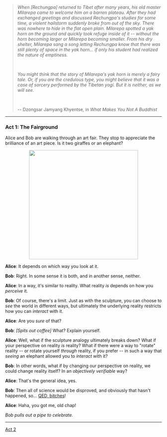 
>*When [Rechungpa] returned to Tibet after many years, his old master
  Milarepa came to welcome him on a barren plateau. After they had exchanged
  greetings and discussed Rechungpa's studies for some time, a violent
  hailstorm suddenly broke from out of the sky. There was nowhere to hide in
  the flat open plain. Milarepa spotted a yak horn on the ground and quickly
  took refuge inside of it -- without the horn becoming larger or Milarepa
  becoming smaller. From his dry shelter, Milarepa sang a song letting
  Rechungpa know that there was still plenty of space in the yak horn... if
  only his student had realized the nature of emptiness.*
>
> &nbsp;
>
>*You might think that the story of Milarepa's yak horn is merely a fairy
  tale. Or, if you are the credulous type, you might believe that it was a
  case of sorcery performed by the Tibetan yogi. But it is neither, as we
  will see.*
>
> &nbsp;
>
> -- Dzongsar Jamyang Khyentse, in *What Makes You Not A Buddhist*

---

### Act 1: The Fairground

Alice and Bob are walking through an art fair. They stop to appreciate
the brilliance of an art piece. Is it two giraffes or an elephant?

<img src="https://media.giphy.com/media/5toEgZw8NbH1k0NV8Y/giphy.gif" width="350" align="middle"
style="display: block; margin-left: auto; margin-right: auto;"/>

**Alice**: It depends on which way you look at it.

**Bob**: Right. In some sense it is both, and in another sense, neither.

**Alice**: In a way, it's similar to reality. What reality *is* depends
on how you *perceive* it.

**Bob**: Of course, there's a limit. Just as with the sculpture, you can
choose to *see* the world in different ways, but ultimately the
underlying reality restricts how you can *interact* with it.

**Alice**: Are you *sure* of that?

**Bob**: *[Spits out coffee]* What? Explain yourself.

**Alice**: Well, what if the sculpture analogy ultimately breaks down?
What if your perspective on reality *is* reality? What if there were a
way to "rotate" reality -- or rotate yourself *through* reality, if you
prefer -- in such a way that *seeing* an elephant allowed you to
*interact* with it?

**Bob**: In other words, what if by changing our perspective on reality,
we could change reality itself? In an *objectively verifiable* way?

**Alice**: That's the general idea, yes.

**Bob**: Then all of science would be disproved, and obviously that
hasn't happened, so... [QED, bitches](https://xkcd.com/622/)!

**Alice**: Haha, you got me, old chap!

*Bob pulls out a pipe to celebrate.*

---

[Act 2](act-2.html)
